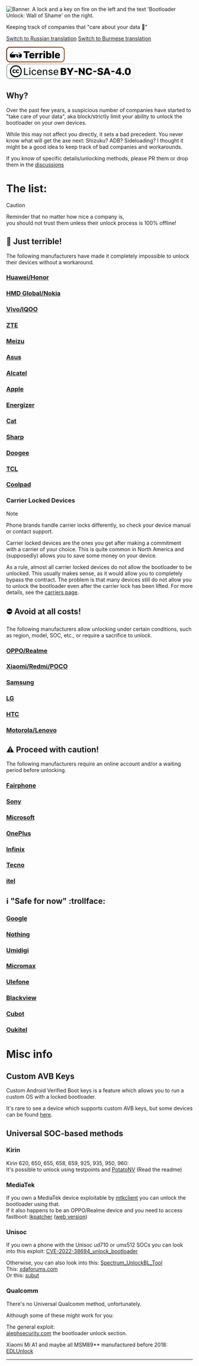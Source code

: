 ![Banner. A lock and a key on fire on the left and the text 'Bootloader Unlock: Wall of Shame' on the right.](/misc/banner/banner.jpg)

Keeping track of companies that "care about your data 🥺"

[Switch to Russian translation](ru/README.md)
[Switch to Burmese translation](mm/README.md)

![Terrible](https://raw.githubusercontent.com/melontini/mini-badges/v1/personal/terrible.svg)
[![License CC BY-NC-SA](https://raw.githubusercontent.com/melontini/mini-badges/v1/licenses/cc/cc-by-nc-sa-4.0.svg)](https://github.com/melontini/bootloader-unlock-wall-of-shame/blob/main/LICENSE)

## Why?
Over the past few years, a suspicious number of companies have started to "take care of your data", aka block/strictly limit your ability to unlock the bootloader on your *own* devices.

While this may not affect you directly, it sets a bad precedent. You never know what will get the axe next: Shizuku? ADB? Sideloading? I thought it might be a good idea to keep track of bad companies and workarounds.

If you know of specific details/unlocking methods, please PR them or drop them in the [discussions](https://github.com/melontini/bootloader-unlock-wall-of-shame/discussions)

# The list:

> [!CAUTION]
> Reminder that no matter how nice a company is, <br/>
> you should not trust them unless their unlock process is 100% offline!

## 🍅 Just terrible!

The following manufacturers have made it completely impossible to unlock their devices without a workaround.

### [Huawei/Honor](/brands/huawei/README.md)

### [HMD Global/Nokia](/brands/nokia/README.md)

### [Vivo/IQOO](/brands/vivo/README.md)

### [ZTE](/brands/zte/README.md)

### [Meizu](/brands/meizu/README.md)

### [Asus](/brands/asus/README.md)

### [Alcatel](/brands/alcatel/README.md)

### [Apple](/brands/apple/README.md)

### [Energizer](/brands/energizer/README.md)

### [Cat](/brands/cat/README.md)

### [Sharp](/brands/sharp/README.md)

### [Doogee](/brands/doogee/README.md)

### [TCL](/brands/tcl/README.md) 

### [Coolpad](/brands/coolpad/README.md) 

### Carrier Locked Devices

> [!NOTE]
> Phone brands handle carrier locks differently, so check your device manual or contact support.

Carrier locked devices are the ones you get after making a commitment with a carrier of your choice. This is quite common in North America and (supposedly) allows you to save some money on your device.

As a rule, almost all carrier locked devices do not allow the bootloader to be unlocked. This usually makes sense, as it would allow you to completely bypass the contract. The problem is that many devices still do not allow you to unlock the bootloader even after the carrier lock has been lifted. For more details, see the [carriers page](/carriers/README.md).

## ⛔ Avoid at all costs!

The following manufacturers allow unlocking under certain conditions, such as region, model, SOC, etc., or require a sacrifice to unlock.

### [OPPO/Realme](/brands/oppo/README.md)

### [Xiaomi/Redmi/POCO](/brands/xiaomi/README.md)

### [Samsung](/brands/samsung/README.md)

### [LG](/brands/lg/README.md)

### [HTC](/brands/htc/README.md)

### [Motorola/Lenovo](/brands/motorola/README.md)

## ⚠️ Proceed with caution!

The following manufacturers require an online account and/or a waiting period before unlocking.

### [Fairphone](/brands/fairphone/README.md)

### [Sony](/brands/sony/README.md)

### [Microsoft](/brands/microsoft/README.md)

### [OnePlus](/brands/oneplus/README.md)

### [Infinix](/brands/infinix/README.md)

### [Tecno](/brands/tecno/README.md)

### [itel](/brands/itel/README.md)

## ℹ️ "Safe for now" :trollface: 

### [Google](/brands/google/README.md)

### [Nothing](/brands/nothing/README.md)

### [Umidigi](/brands/umidigi/README.md)

### [Micromax](/brands/micromax/README.md)

### [Ulefone](/brands/ulefone/README.md)

### [Blackview](/brands/blackview/README.md)

### [Cubot](/brands/cubot/README.md)

### [Oukitel](/brands/oukitel/README.md)

# Misc info

## Custom AVB Keys

Custom Android Verified Boot keys is a feature which allows you to run a custom OS with a locked bootloader.

It's rare to see a device which supports custom AVB keys, but some devices can be found [here](https://github.com/chenxiaolong/avbroot/issues/299).

## Universal SOC-based methods

### Kirin
Kirin 620, 650, 655, 658, 659, 925, 935, 950, 960:<br/>
It's possible to unlock using testpoints and [PotatoNV](https://github.com/mashed-potatoes/PotatoNV) (Read the readme)

### MediaTek
If you own a MediaTek device exploitable by [mtkclient](https://github.com/bkerler/mtkclient) you can unlock the bootloader using that.<br/>
If it also happens to be an OPPO/Realme device and you need to access fastboot: [lkpatcher](https://github.com/R0rt1z2/lkpatcher) ([web version](https://lkpatcher.r0rt1z2.com/))

### Unisoc
If you own a phone with the Unisoc ud710 or ums512 SOCs you can look into this exploit: [CVE-2022-38694_unlock_bootloader](https://github.com/TomKing062/CVE-2022-38694_unlock_bootloader)

Otherwise, you can also look into this: [Spectrum_UnlockBL_Tool](https://github.com/zhuofan-16/Spectrum_UnlockBL_Tool) <br/>
This: [xdaforums.com](https://xdaforums.com/t/alldocube-t803-smile_1-bootloader-unlock-w-unisoc-t310.4393389/) <br/>
Or this: [subut](https://unisoc-android.github.io/subut/)

### Qualcomm 
There's no Universal Qualcomm method, unfortunately.

Although some of these might work for you:

The general exploit:<br/>
[alephsecurity.com](https://alephsecurity.com/2018/01/22/qualcomm-edl-2/) the bootloader unlock section.

Xiaomi Mi A1 and maybe all MSM89** manufactured before 2018:<br/>
[EDLUnlock](https://github.com/Giovix92/EDLUnlock)

***

